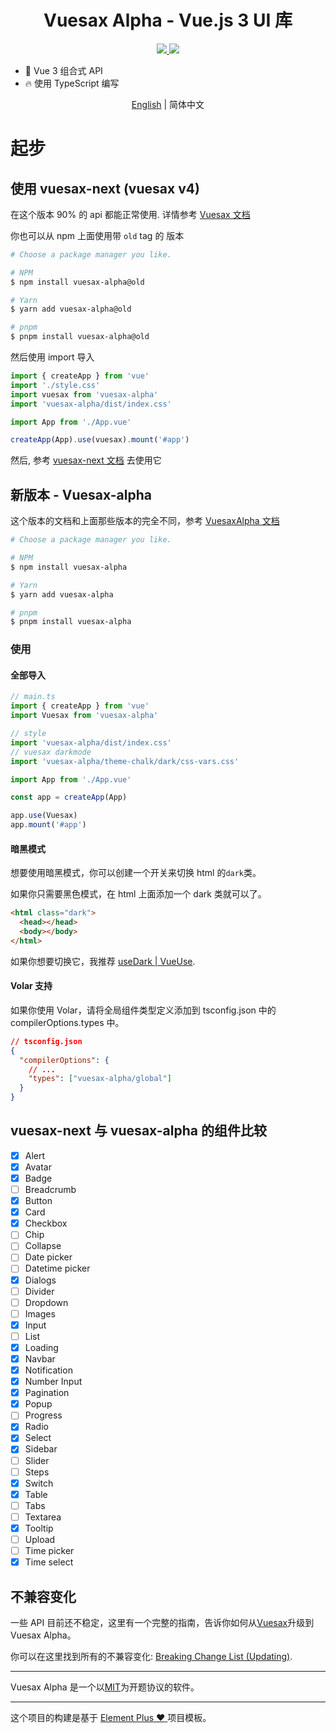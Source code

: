 <h1 align="center">Vuesax Alpha - Vue.js 3 UI 库</h1>

<p align="center">
  <a href="https://www.npmjs.org/package/vuesax-alpha">
    <img src="https://img.shields.io/npm/v/vuesax-alpha.svg">
  </a>
  <a href="https://npmcharts.com/compare/vuesax-alpha?minimal=true">
    <img src="https://img.shields.io/npm/dm/vuesax-alpha.svg">
  </a>
  <br>
</p>

- 💪 Vue 3 组合式 API
- 🔥 使用 TypeScript 编写

<div align="center">

[English](./README.md) | 简体中文

</div>

# 起步

## 使用 vuesax-next (vuesax v4)

在这个版本 90% 的 api 都能正常使用. 详情参考 [Vuesax 文档](https://vuesax.com/)

你也可以从 npm 上面使用带 `old` tag 的 版本

```sh
# Choose a package manager you like.

# NPM
$ npm install vuesax-alpha@old

# Yarn
$ yarn add vuesax-alpha@old

# pnpm
$ pnpm install vuesax-alpha@old
```

然后使用 import 导入

```js
import { createApp } from 'vue'
import './style.css'
import vuesax from 'vuesax-alpha'
import 'vuesax-alpha/dist/index.css'

import App from './App.vue'

createApp(App).use(vuesax).mount('#app')
```

然后, 参考 [vuesax-next 文档](https://vuesax.com/) 去使用它

## 新版本 - Vuesax-alpha

这个版本的文档和上面那些版本的完全不同，参考 [VuesaxAlpha 文档](https://vuesax-alpha.vercel.app/)

```sh
# Choose a package manager you like.

# NPM
$ npm install vuesax-alpha

# Yarn
$ yarn add vuesax-alpha

# pnpm
$ pnpm install vuesax-alpha
```

### 使用

#### 全部导入

```ts
// main.ts
import { createApp } from 'vue'
import Vuesax from 'vuesax-alpha'

// style
import 'vuesax-alpha/dist/index.css'
// vuesax darkmode
import 'vuesax-alpha/theme-chalk/dark/css-vars.css'

import App from './App.vue'

const app = createApp(App)

app.use(Vuesax)
app.mount('#app')
```

#### 暗黑模式

想要使用暗黑模式，你可以创建一个开关来切换 html 的`dark`类。

如果你只需要黑色模式，在 html 上面添加一个 dark 类就可以了。

```html
<html class="dark">
  <head></head>
  <body></body>
</html>
```

如果你想要切换它，我推荐 [useDark | VueUse](https://vueuse.org/core/usedark/).

#### Volar 支持

如果你使用 Volar，请将全局组件类型定义添加到 tsconfig.json 中的 compilerOptions.types 中。

```json
// tsconfig.json
{
  "compilerOptions": {
    // ...
    "types": ["vuesax-alpha/global"]
  }
}
```

## vuesax-next 与 vuesax-alpha 的组件比较

- [x] Alert
- [x] Avatar
- [x] Badge
- [ ] Breadcrumb
- [x] Button
- [x] Card
- [x] Checkbox
- [ ] Chip
- [ ] Collapse
- [ ] Date picker
- [ ] Datetime picker
- [x] Dialogs
- [ ] Divider
- [ ] Dropdown
- [ ] Images
- [x] Input
- [ ] List
- [x] Loading
- [x] Navbar
- [x] Notification
- [x] Number Input
- [x] Pagination
- [x] Popup
- [ ] Progress
- [x] Radio
- [x] Select
- [x] Sidebar
- [ ] Slider
- [ ] Steps
- [x] Switch
- [x] Table
- [ ] Tabs
- [ ] Textarea
- [x] Tooltip
- [ ] Upload
- [ ] Time picker
- [x] Time select

## 不兼容变化

一些 API 目前还不稳定，这里有一个完整的指南，告诉你如何从[Vuesax](https://vuesax.com)升级到 Vuesax Alpha。

你可以在这里找到所有的不兼容变化: [Breaking Change List (Updating)](#).

---

Vuesax Alpha 是一个以[MIT](https://github.com/vuesax-alphax/vuesax-alpha/blob/main/LICENSE)为开题协议的软件。

---

这个项目的构建是基于 [Element Plus :heart: ](https://github.com/element-plus/element-plus)项目模板。
